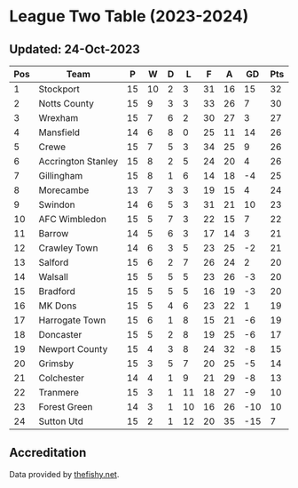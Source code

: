 # League Two Table (2023-2024)
## Updated: 24-Oct-2023

| Pos | Team | P | W | D | L | F | A | GD | Pts |
| --- | --- | --- | --- | --- | --- | --- | --- | --- | --- |
| 1 | Stockport | 15 | 10 | 2 | 3 | 31 | 16 | 15 | 32 |
| 2 | Notts County | 15 | 9 | 3 | 3 | 33 | 26 | 7 | 30 |
| 3 | Wrexham | 15 | 7 | 6 | 2 | 30 | 27 | 3 | 27 |
| 4 | Mansfield | 14 | 6 | 8 | 0 | 25 | 11 | 14 | 26 |
| 5 | Crewe | 15 | 7 | 5 | 3 | 34 | 25 | 9 | 26 |
| 6 | Accrington Stanley | 15 | 8 | 2 | 5 | 24 | 20 | 4 | 26 |
| 7 | Gillingham | 15 | 8 | 1 | 6 | 14 | 18 | -4 | 25 |
| 8 | Morecambe | 13 | 7 | 3 | 3 | 19 | 15 | 4 | 24 |
| 9 | Swindon | 14 | 6 | 5 | 3 | 31 | 21 | 10 | 23 |
| 10 | AFC Wimbledon | 15 | 5 | 7 | 3 | 22 | 15 | 7 | 22 |
| 11 | Barrow | 14 | 5 | 6 | 3 | 17 | 14 | 3 | 21 |
| 12 | Crawley Town | 14 | 6 | 3 | 5 | 23 | 25 | -2 | 21 |
| 13 | Salford | 15 | 6 | 2 | 7 | 26 | 24 | 2 | 20 |
| 14 | Walsall | 15 | 5 | 5 | 5 | 23 | 26 | -3 | 20 |
| 15 | Bradford | 15 | 5 | 5 | 5 | 16 | 19 | -3 | 20 |
| 16 | MK Dons | 15 | 5 | 4 | 6 | 23 | 22 | 1 | 19 |
| 17 | Harrogate Town | 15 | 6 | 1 | 8 | 15 | 21 | -6 | 19 |
| 18 | Doncaster | 15 | 5 | 2 | 8 | 19 | 25 | -6 | 17 |
| 19 | Newport County | 15 | 4 | 3 | 8 | 24 | 32 | -8 | 15 |
| 20 | Grimsby | 15 | 3 | 5 | 7 | 20 | 25 | -5 | 14 |
| 21 | Colchester | 14 | 4 | 1 | 9 | 21 | 29 | -8 | 13 |
| 22 | Tranmere | 15 | 3 | 1 | 11 | 18 | 27 | -9 | 10 |
| 23 | Forest Green | 14 | 3 | 1 | 10 | 16 | 26 | -10 | 10 |
| 24 | Sutton Utd | 15 | 2 | 1 | 12 | 20 | 35 | -15 | 7 |

## Accreditation 

Data provided by [thefishy.net](https://www.thefishy.net/).